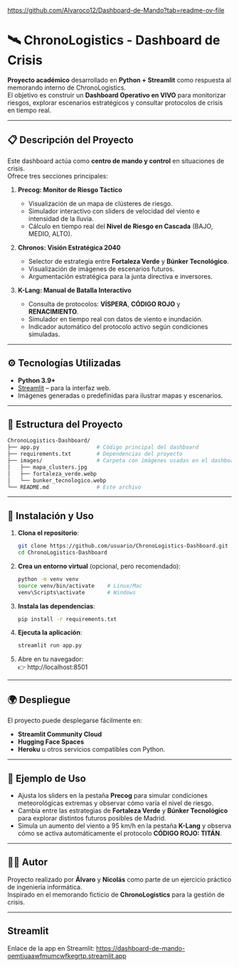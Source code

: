 https://github.com/Alvaroco12/Dashboard-de-Mando?tab=readme-ov-file
# 🛰️ ChronoLogistics - Dashboard de Crisis

**Proyecto académico** desarrollado en **Python + Streamlit** como respuesta al memorando interno de ChronoLogistics.  
El objetivo es construir un **Dashboard Operativo en VIVO** para monitorizar riesgos, explorar escenarios estratégicos y consultar protocolos de crisis en tiempo real.  

---

## 📋 Descripción del Proyecto

Este dashboard actúa como **centro de mando y control** en situaciones de crisis.  
Ofrece tres secciones principales:

1. **Precog: Monitor de Riesgo Táctico**  
   - Visualización de un mapa de clústeres de riesgo.  
   - Simulador interactivo con sliders de velocidad del viento e intensidad de la lluvia.  
   - Cálculo en tiempo real del **Nivel de Riesgo en Cascada** (BAJO, MEDIO, ALTO).

2. **Chronos: Visión Estratégica 2040**  
   - Selector de estrategia entre **Fortaleza Verde** y **Búnker Tecnológico**.  
   - Visualización de imágenes de escenarios futuros.  
   - Argumentación estratégica para la junta directiva e inversores.

3. **K-Lang: Manual de Batalla Interactivo**  
   - Consulta de protocolos: **VÍSPERA**, **CÓDIGO ROJO** y **RENACIMIENTO**.  
   - Simulador en tiempo real con datos de viento e inundación.  
   - Indicador automático del protocolo activo según condiciones simuladas.

---

## ⚙️ Tecnologías Utilizadas

- **Python 3.9+**
- [Streamlit](https://streamlit.io) – para la interfaz web.
- Imágenes generadas o predefinidas para ilustrar mapas y escenarios.

---

## 📂 Estructura del Proyecto

```bash
ChronoLogistics-Dashboard/
├── app.py                  # Código principal del dashboard
├── requirements.txt        # Dependencias del proyecto
├── images/                 # Carpeta con imágenes usadas en el dashboard
│   ├── mapa_clusters.jpg
│   ├── fortaleza_verde.webp
│   └── bunker_tecnologico.webp
└── README.md               # Este archivo
```

---

## 🚀 Instalación y Uso

1. **Clona el repositorio**:
   ```bash
   git clone https://github.com/usuario/ChronoLogistics-Dashboard.git
   cd ChronoLogistics-Dashboard
   ```

2. **Crea un entorno virtual** (opcional, pero recomendado):
   ```bash
   python -m venv venv
   source venv/bin/activate    # Linux/Mac
   venv\Scripts\activate       # Windows
   ```

3. **Instala las dependencias**:
   ```bash
   pip install -r requirements.txt
   ```

4. **Ejecuta la aplicación**:
   ```bash
   streamlit run app.py
   ```

5. Abre en tu navegador:  
   👉 http://localhost:8501

---

## 🌍 Despliegue

El proyecto puede desplegarse fácilmente en:

- **Streamlit Community Cloud**
- **Hugging Face Spaces**
- **Heroku** u otros servicios compatibles con Python.

---

## 📖 Ejemplo de Uso

- Ajusta los sliders en la pestaña **Precog** para simular condiciones meteorológicas extremas y observar cómo varía el nivel de riesgo.
- Cambia entre las estrategias de **Fortaleza Verde** y **Búnker Tecnológico** para explorar distintos futuros posibles de Madrid.
- Simula un aumento del viento a 95 km/h en la pestaña **K-Lang** y observa cómo se activa automáticamente el protocolo **CÓDIGO ROJO: TITÁN**.

---

## 🧑‍💻 Autor

Proyecto realizado por **Álvaro** y **Nicolás** como parte de un ejercicio práctico de ingeniería informática.  
Inspirado en el memorando ficticio de **ChronoLogistics** para la gestión de crisis.

---

## Streamlit

Enlace de la app en Streamlit: https://dashboard-de-mando-oemtjuaawfmumcwfkegrtp.streamlit.app